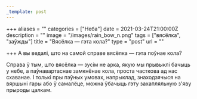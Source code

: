 ```yaml
---
_template: post
---
```





+++
aliases = ""
categories = ["Неба"]
date = 2021-03-24T21:00:00Z
description = ""
image = "/images/rain_bow_n.png"
tags = ["вясёлка", "заўжды"]
title = "Вясёлка — гэта кола?"
type = "post"
url = ""

+++
А вы ведалі, што на самой справе вясёлка — гэта поўнае кола?  
  
Справа ў тым, што вясёлка — зусім не арка, якую мы прывыклі бачыць у небе, а паўнавартаснае замкнёнае кола, проста часткова ад нас схаванае. І толькі пры пэўных умовах, напрыклад, знаходзячыся на вяршыні гары або ў самалёце, можна ўбачыць гэту захапляльную з'яву прыроды цалкам.
